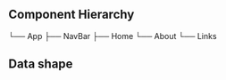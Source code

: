 ## Component Hierarchy
└── App
    ├── NavBar
    ├── Home
    └── About
        └── Links

        
## Data shape
